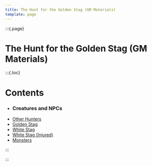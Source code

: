 ```yaml
---
title: The Hunt for the Golden Stag (GM Materials)
template: page
---
```


:::{.page}

# The Hunt for the Golden Stag (GM Materials)

:::{.toc}

# Contents

- ### Creatures and NPCs
- [Other Hunters](/the-hunt-for-the-golden-stag/gm/creatures/other-hunters)
- [Golden Stag](/the-hunt-for-the-golden-stag/gm/creatures/golden-stag)
- [White Stag](/the-hunt-for-the-golden-stag/gm/creatures/white-stag)
- [White Stag (Injured)](/the-hunt-for-the-golden-stag/gm/creatures/white-stag/injured)
- [Monsters](/wip)

:::

:::
